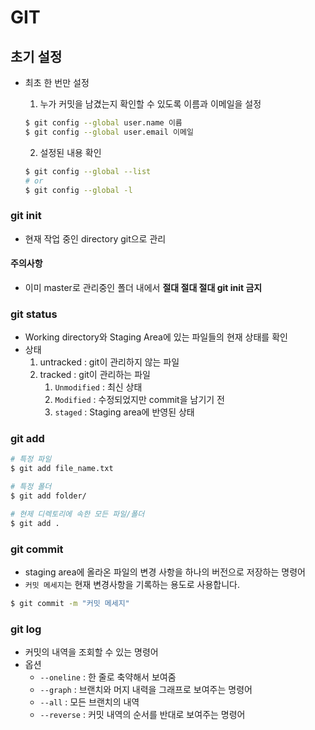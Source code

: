 # GIT

## 초기 설정

- 최초 한 번만 설정

  1. 누가 커밋을 남겼는지 확인할 수 있도록 이름과 이메일을 설정

  ```bash
  $ git config --global user.name 이름
  $ git config --global user.email 이메일
  
  ```

  2. 설정된 내용 확인

  ```bash
  $ git config --global --list
  # or
  $ git config --global -l
  ```

### git init

- 현재 작업 중인 directory git으로 관리

#### 주의사항

- 이미 master로 관리중인 폴더 내에서 **절대 절대 절대 git init 금지**

### git status

- Working directory와 Staging Area에 있는 파일들의 현재 상태를 확인
- 상태
  1. untracked : git이 관리하지 않는 파일
  2. tracked : git이 관리하는 파일
     1. `Unmodified` : 최신 상태
     2. `Modified` : 수정되었지만 commit을 남기기 전
     3. `staged` : Staging area에 반영된 상태

### git add

```bash
# 특정 파일
$ git add file_name.txt

# 특정 폴더
$ git add folder/

# 현제 디렉토리에 속한 모든 파일/폴더
$ git add .
```

### git commit

- staging area에 올라온 파일의 변경 사항을 하나의 버전으로 저장하는 명령어
- `커밋 메세지`는 현재 변경사항을 기록하는 용도로 사용합니다.

```bash
$ git commit -m "커밋 메세지"
```

### git log

- 커밋의 내역을 조회할 수 있는 명령어
- 옵션
  - `--oneline` : 한 줄로 축약해서 보여줌
  - `--graph` : 브랜치와 머지 내력을 그래프로 보여주는 명령어
  - `--all` : 모든 브랜치의 내역
  - `--reverse` : 커밋 내역의 순서를 반대로 보여주는 명령어

